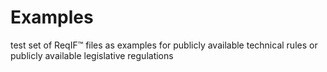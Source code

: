 # Examples

test set of ReqIF™ files as examples for publicly available technical rules or publicly available legislative regulations
